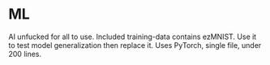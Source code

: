 # ML
AI unfucked for all to use. Included training-data contains ezMNIST. Use it to test model generalization then replace it. Uses PyTorch, single file, under 200 lines.
